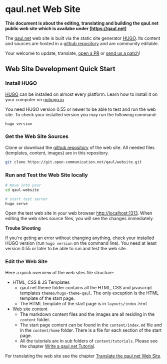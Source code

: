 # qaul.net Web Site

**This document is about the editing, translating and building the qaul.net public web site which is availabe under [https://qaul.net]**

The [qaul.net] web site is built via the static site generator [HUGO]. Its content and sources are hosted in a [github repository] and are community editable.

Your welcome to update, translate, [open a PR] or [send us a patch]!



## Web Site Development Quick Start
### Install HUGO

[HUGO] can be installed on almost every platform. 
Learn how to install it on your computer on [gohugo.io](https://gohugo.io/getting-started/installing#quick-install)

You need HUGO version 0.55 or newer to be able to test and run the web site.
To check your installed version you may run the following command:

```bash
hugo version
```


### Get the Web Site Sources 

Clone or download the [github repository] of the web site. All needed files (templates, content, images) are in this repository.

```bash
git clone https://git.open-communication.net/qaul/website.git
```


### Run and Test the Web Site locally

```bash
# move into your 
cd qaul-website

# start test server
hugo serve
```
Open the test web site in your web browser [http://localhost:1313](http://localhost:1313). When editing the web sites source files, you will see the changes immediately.


**Troube Shooting**

If you're geting an error without changing anything, check your installed HUGO version (run `hugo version` on the command line). You need at least version 0.55 or later to be able to run and test the web site.


### Edit the Web Site

Here a quick overview of the web sites file structure:

* HTML, CSS & JS Templates
  * qaul.net theme folder contains all the HTML, CSS and javascript templates `themes/hugo-theme-qaul`. The only exception is the HTML template of the start page.
  * The HTML template of the start page is in `layouts/index.html`
* Web site content
  * The markdown content files and the images are all residing in the `content` folder.
  * The start page content can be found in the `content/index.md` file and in the `content/home` folder. There is a file for each section of the start page.
  * All the tutorials are in sub folders of `content/tutorials`. Please see the chapter [Write a qaul.net Tutorial](/web-site/tutorials.md).

For translating the web site see the chapter [Translate the qaul.net Web Site](/web-site/translate.md).


[https://qaul.net]: https://qaul.net
[qaul.net]: https://qaul.net
[HUGO]: https://gohugo.io/
[github repository]: https://git.open-communication.net/qaul/website
[open a PR]: /social/contributions.html#submitting-a-pr
[send us a patch]: /social/contributions.html#submitting-an-e-mail-patch
